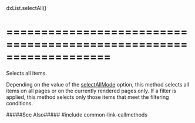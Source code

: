 <!--id-->dxList.selectAll()<!--/id-->
===================================================================
===================================================================

<!--shortDescription-->
Selects all items. 
<!--/shortDescription-->

<!--fullDescription-->
Depending on the value of the [selectAllMode](/Documentation/ApiReference/UI_Widgets/dxList/Configuration/#selectAllMode) option, this method selects all items on all pages or on the currently rendered pages only. If a filter is applied, this method selects only those items that meet the filtering conditions.

#####See Also#####
#include common-link-callmethods
<!--/fullDescription-->